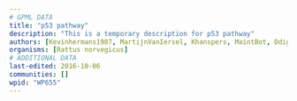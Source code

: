 ```yaml
---
# GPML DATA
title: "p53 pathway"
description: "This is a temporary description for p53 pathway"
authors: [Kevinhermans1987, MartijnVanIersel, Khanspers, MaintBot, Ddigles, Mkutmon]
organisms: [Rattus norvegicus]
# ADDITIONAL DATA
last-edited: 2016-10-06
communities: []
wpid: "WP655"
---
```

